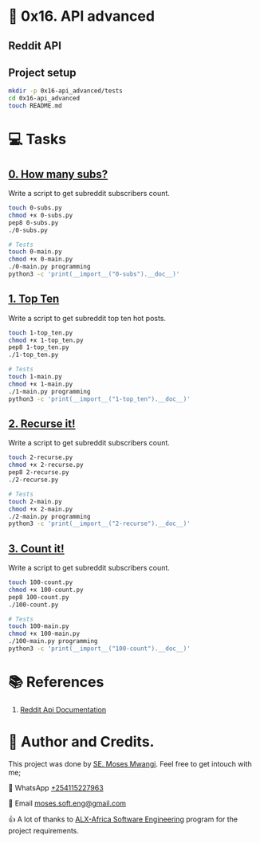 # :book: 0x16. API advanced

## Reddit API


## Project setup
```bash
mkdir -p 0x16-api_advanced/tests
cd 0x16-api_advanced
touch README.md
```

# :computer: Tasks
## [0. How many subs?](0-subs.py)
Write a script to get subreddit subscribers count.

```bash
touch 0-subs.py
chmod +x 0-subs.py
pep8 0-subs.py 
./0-subs.py

# Tests
touch 0-main.py
chmod +x 0-main.py
./0-main.py programming
python3 -c 'print(__import__("0-subs").__doc__)'
```

## [1. Top Ten](1-top_ten.py)
Write a script to get subreddit top ten hot posts.

```bash
touch 1-top_ten.py
chmod +x 1-top_ten.py
pep8 1-top_ten.py 
./1-top_ten.py

# Tests
touch 1-main.py
chmod +x 1-main.py
./1-main.py programming
python3 -c 'print(__import__("1-top_ten").__doc__)'
```

## [2. Recurse it!](2-recurse.py)
Write a script to get subreddit subscribers count.

```bash
touch 2-recurse.py
chmod +x 2-recurse.py
pep8 2-recurse.py 
./2-recurse.py

# Tests
touch 2-main.py
chmod +x 2-main.py
./2-main.py programming
python3 -c 'print(__import__("2-recurse").__doc__)'
```

## [3. Count it!](100-count.py)
Write a script to get subreddit subscribers count.

```bash
touch 100-count.py
chmod +x 100-count.py
pep8 100-count.py 
./100-count.py

# Tests
touch 100-main.py
chmod +x 100-main.py
./100-main.py programming
python3 -c 'print(__import__("100-count").__doc__)'
```

# :books: References
1. [Reddit Api Documentation](https://www.reddit.com/dev/api/)


# :man: Author and Credits.
This project was done by [SE. Moses Mwangi](https://github.com/MosesSoftEng). Feel free to get intouch with me;

:iphone: WhatsApp [+254115227963](https://wa.me/254115227963)

:email: Email [moses.soft.eng@gmail.com](mailto:moses.soft.eng@gmail.com)

:thumbsup: A lot of thanks to [ALX-Africa Software Engineering](https://www.alxafrica.com/) program for the project requirements.
